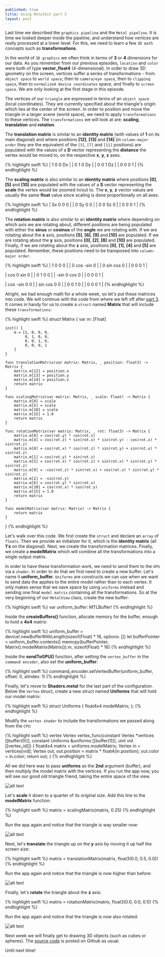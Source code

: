 ```yaml
---
published: true
title: Using MetalKit part 5
layout: post
---
```

Last time we described the `graphics pipeline` and the `Metal pipeline`. It is time we looked deeper inside the pipeline, and understand how vertices are really processed at a lower level. For this, we need to learn a few `3D math` concepts such as __transformations__. 

In the world of `3D graphics` we often think in terms of __3__ or __4__ dimensions for our data. As you remember from our previous episodes, `location` and `color` were both of type __vector_float4__ (4-dimensional). In order to draw 3D geometry on the screen, vertices suffer a series of transformations - from `object space` to `world space`, then to `camera/eye space`, then to `clipping space`, then to `normalized device coordinates` space, and finally to `screen space`. We are only looking at the first stage in this episode.

The vertices of our `triangle` are expressed in terms of an `object space` (local coordinates). They are currently specified about the triangle's origin which lies at the center of the screen. In order to position and move the triangle in a larger scene (world space), we need to apply `transformations` to these vertices. The `transformations` we will look at are: __scaling__, __translation__ and __rotation__.

The __translation matrix__ is similar to an __identity matrix__ (with values of __1__ on its main diagonal) and where positions __[12]__, __[13]__ and __[14]__ (in `column-major order` they are the equivalent of the `[3]`, `[7]` and `[11]` positions) are populated with the values of a __D__ vector representing the __distance__ the vertex would be moved to, on the respective __x__, __y__, __z__ axes.

{% highlight swift %} 
| 1     0     0    Dx |
| 0     1     0    Dy |
| 0     0     1    Dz |
| 0     0     0     1 |
{% endhighlight %}

The __scaling matrix__ is also similar to an __identity matrix__ where positions __[0]__, __[5]__ and __[10]__ are populated with the values of a __S__ vector representing the __scale__ the vertex would be zoomed in/out to. The __x__, __y__, __z__ vector values are usually the same __float__ value since scaling is done proportionally on all axes.

{% highlight swift %} 
| Sx    0     0     0 |
| 0     Sy    0     0 |
| 0     0     Sz    0 |
| 0     0     0     1 |
{% endhighlight %}

The __rotation matrix__ is also similar to an __identity matrix__ where depending on which axis we are rotating about, different positions are being populated with either the __sinus__ or __cosinus__ of the __angle__ we are rotating with. If we are rotating about the __x__ axis, positions __[5]__, __[6]__, __[9]__ and __[10]__ are populated. If we are rotating about the __y__ axis, positions __[0]__, __[2]__, __[8]__ and __[10]__ are populated. Finally, if we are rotating about the __z__ axis, positions __[0]__, __[1]__, __[4]__ and __[5]__ are populated. Remember, these positions need to be transposed into `column-major order`.

{% highlight swift %} 
| 1     0     0     0 |
| 0    cos  -sin    0 |
| 0    sin   cos    0 |
| 0     0     0     1 |

| cos   0    sin    0 |
| 0     1     0     0 |
| -sin  0    cos    0 |
| 0     0     0     1 |

| cos  -sin   0     0 |
| sin  cos    0     0 |
| 0     0     1     0 |
| 0     0     0     1 |
{% endhighlight %}

Alright, we had enough math for a whole week, so let's put these matrices into code. We will continue with the code from where we left off after [part 3](https://github.com/MetalKit/metal). It comes in handy for us to create a `struct` named __Matrix__ that will include these `transformations`:

{% highlight swift %} 
struct Matrix {
    var m: [Float]
    
    init() {
        m = [1, 0, 0, 0,
             0, 1, 0, 0,
             0, 0, 1, 0,
             0, 0, 0, 1
        ]
    }
    
    func translationMatrix(var matrix: Matrix, _ position: float3) -> Matrix {
        matrix.m[12] = position.x
        matrix.m[13] = position.y
        matrix.m[14] = position.z
        return matrix
    }
    
    func scalingMatrix(var matrix: Matrix, _ scale: Float) -> Matrix {
        matrix.m[0] = scale
        matrix.m[5] = scale
        matrix.m[10] = scale
        matrix.m[15] = 1.0
        return matrix
    }
    
    func rotationMatrix(var matrix: Matrix, _ rot: float3) -> Matrix {
        matrix.m[0] = cos(rot.y) * cos(rot.z)
        matrix.m[4] = cos(rot.z) * sin(rot.x) * sin(rot.y) - cos(rot.x) * sin(rot.z)
        matrix.m[8] = cos(rot.x) * cos(rot.z) * sin(rot.y) + sin(rot.x) * sin(rot.z)
        matrix.m[1] = cos(rot.y) * sin(rot.z)
        matrix.m[5] = cos(rot.x) * cos(rot.z) + sin(rot.x) * sin(rot.y) * sin(rot.z)
        matrix.m[9] = -cos(rot.z) * sin(rot.x) + cos(rot.x) * sin(rot.y) * sin(rot.z)
        matrix.m[2] = -sin(rot.y)
        matrix.m[6] = cos(rot.y) * sin(rot.x)
        matrix.m[10] = cos(rot.x) * cos(rot.y)
        matrix.m[15] = 1.0
        return matrix
    }
    
    func modelMatrix(var matrix: Matrix) -> Matrix {
        return matrix
    }
}
{% endhighlight %}

Let's walk over this code. We first create the `struct` and declare an `array` of `floats`. Then we provide an initializer for it, which is the __identity matrix__ (all __1's__ on the diagonal). Next, we create the transformation matrices. Finally, we create a __modelMatrix__ which will combine all the transformations into a single output matrix. 

In order to have these transformation work, we need to send them to the `GPU` via a `shader`. In order to do that we first need to create a new buffer. Let's name it __uniform_buffer__. `Uniforms` are constructs we can use when we want to send data the applies to the entire model rather than to each vertex. It only makes sense that we save space by using `uniforms` instead and sending one final `model matrix` containing all the transformations. So at the very beginning of our `MetalView` class, create the new buffer:

{% highlight swift %} 
var uniform_buffer: MTLBuffer!
{% endhighlight %}

Inside the __createBuffers()__ function, allocate memory for the buffer, enough to hold a __4x4__ matrix:

{% highlight swift %} 
uniform_buffer = device!.newBufferWithLength(sizeof(Float) * 16, options: [])
let bufferPointer = uniform_buffer.contents()
memcpy(bufferPointer, Matrix().modelMatrix(Matrix()).m, sizeof(Float) * 16)
{% endhighlight %}

Inside the __sendToGPU()__ function, after setting the `vertex_buffer` in the `command encoder`, also set the __uniform_buffer__:

{% highlight swift %} 
command_encoder.setVertexBuffer(uniform_buffer, offset: 0, atIndex: 1)
{% endhighlight %}

Finally, let's move to __Shaders.metal__ for the last part of the configuration. Below the `Vertex` struct, create a new struct named __Uniforms__ that will hold our model matrix:

{% highlight swift %} 
struct Uniforms {
    float4x4 modelMatrix;
};
{% endhighlight %}

Modify the `vertex shader` to include the transformations we passed along from the `CPU`:

{% highlight swift %} 
vertex Vertex vertex_func(constant Vertex *vertices [[buffer(0)]],
                          constant Uniforms &uniforms [[buffer(1)]],
                          uint vid [[vertex_id]])
{
    float4x4 matrix = uniforms.modelMatrix;
    Vertex in = vertices[vid];
    Vertex out;
    out.position = matrix * float4(in.position);
    out.color = in.color;
    return out;
}
{% endhighlight %}

All we did here was to pass __uniforms__ as the __2nd__ argument (buffer), and then multiply the model matrix with the vertices. If you run the app now, you will see our good old triangle friend, taking the entire space of the view.

![alt text](https://github.com/MetalKit/images/blob/master/chapter05_1.png?raw=true "1")

Let's __scale__ it down to a quarter of its original size. Add this line to the __modelMatrix__ function:

{% highlight swift %} 
matrix = scalingMatrix(matrix, 0.25)
{% endhighlight %}

Run the app again and notice that the triangle is way smaller now:

![alt text](https://github.com/MetalKit/images/blob/master/chapter05_2.png?raw=true "2")

Next, let's __translate__ the triangle up on the __y__ axis by moving it up half the screen size:

{% highlight swift %} 
matrix = translationMatrix(matrix, float3(0.0, 0.5, 0.0))
{% endhighlight %}

Run the app again and notice that the triangle is now higher than before:

![alt text](https://github.com/MetalKit/images/blob/master/chapter05_3.png?raw=true "3")

Finally, let's __rotate__ the triangle about the __z__ axis:

{% highlight swift %} 
matrix = rotationMatrix(matrix, float3(0.0, 0.0, 0.1))
{% endhighlight %}

Run the app again and notice that the triangle is now also rotated:

![alt text](https://github.com/MetalKit/images/blob/master/chapter05_4.png?raw=true "4")

Next week we will finally get to drawing 3D objects (such as cubes or spheres). The [source code](https://github.com/MetalKit/metal) is posted on Github as usual.

Until next time!
